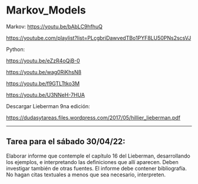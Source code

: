 # Markov_Models




Markov:
https://youtu.be/bAbLC9hfhuQ

https://youtube.com/playlist?list=PLcgbriDawvedTBo1PYF8LU50PNs2scsVJ

Python:

 https://youtu.be/eZzR4oQjB-0 

https://youtu.be/wag0RiKhsN8

https://youtu.be/f9GTLTtko3M

https://youtu.be/U3NNeH-7HUA


Descargar Lieberman 9na edición:

https://dudasytareas.files.wordpress.com/2017/05/hillier_lieberman.pdf


_________________


## Tarea para el sábado 30/04/22:

Elaborar informe que contemple el capítulo 16 del Lieberman, desarrollando los ejemplos, e interpretando las definiciones que allí aparecen. Deben investigar también de otras fuentes. El informe debe contener bibliografía.
No hagan citas textuales a menos que sea necesario, interpreten.
